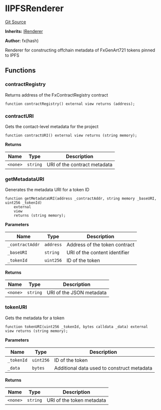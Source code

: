 # IIPFSRenderer
[Git Source](https://github.com/fxhash/fxhash-evm-contracts/blob/437282be235abab247d75ca27e240f794022a9e1/src/interfaces/IIPFSRenderer.sol)

**Inherits:**
[IRenderer](/src/interfaces/IRenderer.sol/interface.IRenderer.md)

**Author:**
fx(hash)

Renderer for constructing offchain metadata of FxGenArt721 tokens pinned to IPFS


## Functions
### contractRegistry

Returns address of the FxContractRegistry contract


```solidity
function contractRegistry() external view returns (address);
```

### contractURI

Gets the contact-level metadata for the project


```solidity
function contractURI() external view returns (string memory);
```
**Returns**

|Name|Type|Description|
|----|----|-----------|
|`<none>`|`string`|URI of the contract metadata|


### getMetadataURI

Generates the metadata URI for a token ID


```solidity
function getMetadataURI(address _contractAddr, string memory _baseURI, uint256 _tokenId)
    external
    view
    returns (string memory);
```
**Parameters**

|Name|Type|Description|
|----|----|-----------|
|`_contractAddr`|`address`|Address of the token contract|
|`_baseURI`|`string`|URI of the content identifier|
|`_tokenId`|`uint256`|ID of the token|

**Returns**

|Name|Type|Description|
|----|----|-----------|
|`<none>`|`string`|URI of the JSON metadata|


### tokenURI

Gets the metadata for a token


```solidity
function tokenURI(uint256 _tokenId, bytes calldata _data) external view returns (string memory);
```
**Parameters**

|Name|Type|Description|
|----|----|-----------|
|`_tokenId`|`uint256`|ID of the token|
|`_data`|`bytes`|Additional data used to construct metadata|

**Returns**

|Name|Type|Description|
|----|----|-----------|
|`<none>`|`string`|URI of the token metadata|


